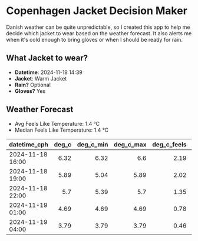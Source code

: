 
# Copenhagen Jacket Decision Maker

Danish weather can be quite unpredictable, so I created this app to help me decide which jacket to wear based on the weather forecast. 
It also alerts me when it's cold enough to bring gloves or when I should be ready for rain.

## What Jacket to wear?

- **Datetime**: 2024-11-18 14:39
- **Jacket**: Warm Jacket
- **Rain?** Optional
- **Gloves?** Yes

## Weather Forecast
- Avg Feels Like Temperature: 1.4 °C
- Median Feels Like Temperature: 1.4 °C

| datetime_cph     |   deg_c |   deg_c_min |   deg_c_max |   deg_c_feels | weather   | wind   | rain   |
|:-----------------|--------:|------------:|------------:|--------------:|:----------|:-------|:-------|
| 2024-11-18 16:00 |    6.32 |        6.32 |        6.6  |          2.19 | Rain      | High   | Low    |
| 2024-11-18 19:00 |    5.89 |        5.04 |        5.89 |          2.02 | Clouds    | Medium | None   |
| 2024-11-18 22:00 |    5.7  |        5.39 |        5.7  |          1.35 | Clouds    | High   | None   |
| 2024-11-19 01:00 |    4.69 |        4.69 |        4.69 |          0.78 | Clear     | Medium | None   |
| 2024-11-19 04:00 |    3.79 |        3.79 |        3.79 |          0.46 | Clouds    | Low    | None   |
        